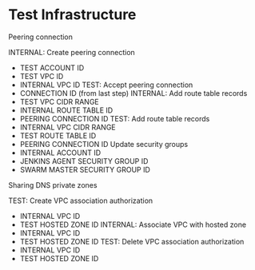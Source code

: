 # Test Infrastructure

Peering connection

INTERNAL: Create peering connection
  - TEST ACCOUNT ID
  - TEST VPC ID
  - INTERNAL VPC ID
TEST: Accept peering connection
  - CONNECTION ID (from last step)
INTERNAL: Add route table records
  - TEST VPC CIDR RANGE
  - INTERNAL ROUTE TABLE ID
  - PEERING CONNECTION ID
TEST: Add route table records
  - INTERNAL VPC CIDR RANGE
  - TEST ROUTE TABLE ID
  - PEERING CONNECTION ID
Update security groups
  - INTERNAL ACCOUNT ID
  - JENKINS AGENT SECURITY GROUP ID
  - SWARM MASTER SECURITY GROUP ID

Sharing DNS private zones

TEST: Create VPC association authorization
  - INTERNAL VPC ID
  - TEST HOSTED ZONE ID
INTERNAL: Associate VPC with hosted zone
  - INTERNAL VPC ID
  - TEST HOSTED ZONE ID
TEST: Delete VPC association authorization
  - INTERNAL VPC ID
  - TEST HOSTED ZONE ID
